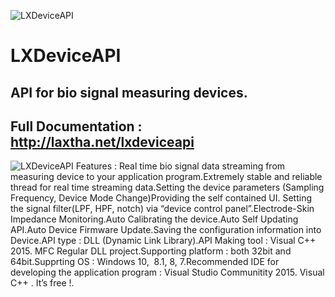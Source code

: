 ![LXDeviceAPI](http://laxtha.net/wp-content/uploads/2017/03/VISD-10_LOGO_LXDeviceAPI_256x256.png)
# LXDeviceAPI
## API for bio signal measuring devices.
## Full Documentation : http://laxtha.net/lxdeviceapi
![LXDeviceAPI](http://laxtha.net/wp-content/uploads/2017/02/System-Architecture_LXDeviceAPI_780x420.png)
Features : Real time bio signal data streaming from measuring device to your application program.Extremely stable and reliable thread for real time streaming data.Setting the device parameters (Sampling Frequency, Device Mode Change)Providing the self contained UI. Setting the signal filter(LPF, HPF, notch) via “device control panel”.Electrode-Skin Impedance Monitoring.Auto Calibrating the device.Auto Self Updating API.Auto Device Firmware Update.Saving the configuration information into Device.API type : DLL (Dynamic Link Library).API Making tool : Visual C++ 2015. MFC Regular DLL project.Supporting platform : both 32bit and 64bit.Supprting OS : Windows 10,  8.1, 8, 7.Recommended IDE for developing the application program : Visual Studio Communitity 2015. Visual C++ . It’s free !.

